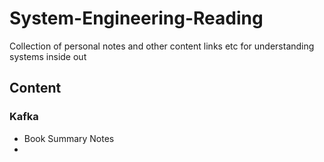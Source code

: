 # System-Engineering-Reading
Collection of personal notes and other content links etc for understanding systems inside out

## Content

### Kafka 
- Book Summary Notes
- 
